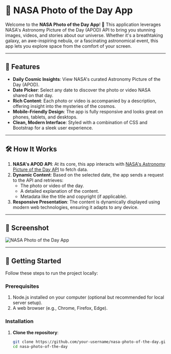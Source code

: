 # 🌌 NASA Photo of the Day App

Welcome to the **NASA Photo of the Day App**! 🚀 This application leverages NASA's Astronomy Picture of the Day (APOD) API to bring you stunning images, videos, and stories about our universe. Whether it's a breathtaking galaxy, an awe-inspiring nebula, or a fascinating astronomical event, this app lets you explore space from the comfort of your screen.

---

## 🌟 Features

- **Daily Cosmic Insights**: View NASA's curated Astronomy Picture of the Day (APOD).
- **Date Picker**: Select any date to discover the photo or video NASA shared on that day.
- **Rich Content**: Each photo or video is accompanied by a description, offering insight into the mysteries of the cosmos.
- **Mobile-Friendly Design**: The app is fully responsive and looks great on phones, tablets, and desktops.
- **Clean, Modern Interface**: Styled with a combination of CSS and Bootstrap for a sleek user experience.

---

## 🛠️ How It Works

1. **NASA's APOD API**: At its core, this app interacts with [NASA's Astronomy Picture of the Day API](https://api.nasa.gov/) to fetch data.
2. **Dynamic Content**: Based on the selected date, the app sends a request to the API and retrieves:
   - The photo or video of the day.
   - A detailed explanation of the content.
   - Metadata like the title and copyright (if applicable).
3. **Responsive Presentation**: The content is dynamically displayed using modern web technologies, ensuring it adapts to any device.

---

## 🎨 Screenshot

![NASA Photo of the Day App](./img/screenshot.png)

---

## 🚀 Getting Started

Follow these steps to run the project locally:

### Prerequisites

1. Node.js installed on your computer (optional but recommended for local server setup).
2. A web browser (e.g., Chrome, Firefox, Edge).

### Installation

1. **Clone the repository**:
   ```bash
   git clone https://github.com/your-username/nasa-photo-of-the-day.git
   cd nasa-photo-of-the-day
